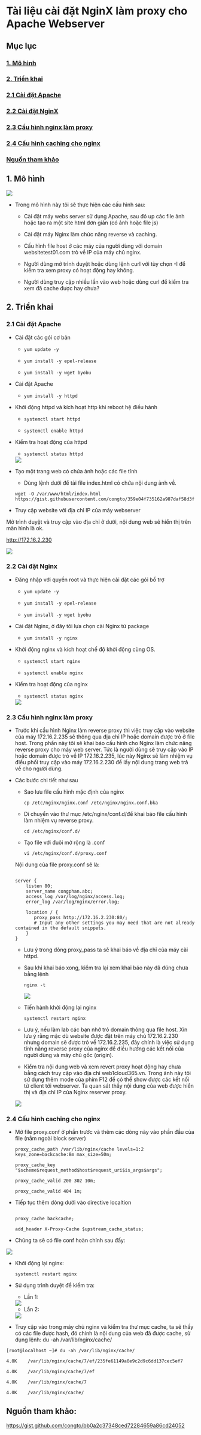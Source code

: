 # Tài liệu cài đặt NginX làm proxy cho Apache Webserver

## Mục lục

### [1. Mô hình]()

### [2. Triển khai]()

### [2.1 Cài đặt Apache]()

### [2.2 Cài đặt NginX]()

### [2.3 Cấu hình nginx làm proxy]()

### [2.4 Cấu hình caching cho nginx]()

### [ Nguồn tham khảo]()
## 1. Mô hình 

<img src="https://imgur.com/iwUpIXR.png">

- Trong mô hình này tôi sẽ thực hiện các cấu hình sau:

    - Cài đặt máy webs server sử dụng Apache, sau đó up các file ảnh hoặc tạo ra một site html đơn giản (có ảnh hoặc file js)

    - Cài đặt máy Nginx làm chức năng reverse và caching.

    - Cấu hình file host ở các máy của người dùng với domain websitetest01.com trỏ về IP của máy chủ nginx.

    - Người dùng mở trình duyệt hoặc dùng lệnh curl với tùy chọn -I để kiểm tra xem proxy có hoạt động hay không.

    - Người dùng truy cập nhiều lần vào web hoặc dùng curl để kiểm tra xem đã cache được hay chưa?

## 2. Triển khai

### 2.1 Cài đặt Apache

- Cài đặt các gói cơ bản

    - ` yum update -y `

    - ` yum install -y epel-release `

    - ` yum install -y wget byobu `

- Cài đặt Apache

    - ` yum install -y httpd `

- Khởi động httpd và kích hoạt http khi reboot hệ điều hành

    - ` systemctl start httpd `

    - ` systemctl enable httpd `

- Kiểm tra hoạt động của httpd

    - ` systemctl status httpd `

   <img src="https://imgur.com/plG98iz.png">

- Tạo một trang web có chứa ảnh hoặc các file tĩnh

    - Dùng lệnh dưới để tải file index.html có chứa nội dung ảnh về.

    ```
    wget -O /var/www/html/index.html https://gist.githubusercontent.com/congto/359e04f735162a987daf58d3f8d44fb6/raw/51ccab89265bff5717084af1212640dae6bbfa92/indext.html

    ```

- Truy cập website với địa chỉ IP của máy webserver

Mở trình duyệt và truy cập vào địa chỉ ở dưới, nội dung web sẽ hiển thị trên màn hình là ok.

http://172.16.2.230

<img src="https://imgur.com/uxbXKjX.png">

### 2.2 Cài đặt Nginx

- Đăng nhập với quyền root và thực hiện cài đặt các gói bổ trợ

    - ` yum update -y `

    - ` yum install -y epel-release `

    - ` yum install -y wget byobu `

- Cài đặt Nginx, ở đây tôi lựa chọn cài Nginx từ package

    - ` yum install -y nginx `

- Khởi động nginx và kích hoạt chế độ khởi động cùng OS.

    - ` systemctl start nginx `

    - ` systemctl enable nginx `

- Kiểm tra hoạt động của nginx

    - ` systemctl status nginx `

    <img src="https://imgur.com/K35vcfl.png">

### 2.3 Cấu hình nginx làm proxy

- Trước khi cầu hình Nginx làm reverse proxy thì việc truy cập vào website của máy 172.16.2.235 sẽ thông qua địa chỉ IP hoặc domain được trỏ ở file host. Trong phần này tôi sẽ khai báo cấu hình cho Nginx làm chức năng reverse proxy cho máy web server. Tức là người dùng sẽ truy cập vào IP hoặc domain được trỏ về IP 172.16.2.235, lúc này Nginx sẽ làm nhiệm vụ điều phối truy cập vào máy 172.16.2.230 để lấy nội dung trang web trả về cho người dùng.

- Các bước chi tiết như sau

    - Sao lưu file cấu hình mặc định của nginx

        ` cp /etc/nginx/nginx.conf /etc/nginx/nginx.conf.bka `

    - Di chuyển vào thư mục /etc/nginx/conf.d/để khai báo file cấu hình làm nhiệm vụ reverse proxy.
        
        ` cd /etc/nginx/conf.d/ `

    - Tạo file với đuôi mở rộng là .conf

        ` vi /etc/nginx/conf.d/proxy.conf `
    
    Nội dung của file proxy.conf sẽ là:

    ```

    server {
        listen 80;
        server_name congphan.abc;
        access_log /var/log/nginx/access.log;
        error_log /var/log/nginx/error.log;
    
        location / {
           proxy_pass http://172.16.2.230:80/;
           # Input any other settings you may need that are not already contained in the default snippets.
        }
    }

    ```
    - Lưu ý trong dòng proxy_pass ta sẽ khai báo về địa chỉ của máy cài httpd.

    - Sau khi khai báo xong, kiểm tra lại xem khai báo này đã đúng chưa bằng lệnh

        ``` nginx -t ```

        <img src="https://imgur.com/GKfsVjn.png">

    - Tiến hành khởi động lại nginx

        ``` systemctl restart nginx ```

    - Lưu ý, nếu làm lab các bạn nhớ trỏ domain thông qua file host. Xin lưu ý rằng mặc dù website được đặt trên máy chủ 172.16.2.230 nhưng domain sẽ được trỏ về 172.16.2.235, đây chính là việc sử dụng tính năng reverse proxy của nginx để điều hướng các kết nối của người dùng và máy chủ gốc (origin).

    - Kiểm tra nội dung web và xem revert proxy hoạt động hay chưa bằng cách truy cập vào địa chỉ web1cloud365.vn. Trong ảnh này tôi sử dụng thêm mode của phím F12 để có thể show được các kết nối từ client tới webserver. Ta quan sát thấy nội dung của web được hiển thị và địa chỉ IP của Nginx reserver proxy.

    <img src="https://imgur.com/5nSmrVU.png">

### 2.4 Cấu hình caching cho nginx

- Mở file proxy.conf ở phần trước và thêm các dòng này vào phần đầu của file (nằm ngoài block server)

    ``` 
    proxy_cache_path /var/lib/nginx/cache levels=1:2 keys_zone=backcache:8m max_size=50m;

    proxy_cache_key "$scheme$request_method$host$request_uri$is_args$args";

    proxy_cache_valid 200 302 10m;

    proxy_cache_valid 404 1m;

    ```
- Tiếp tục thêm dòng dưới vào directive localtion

    ```

    proxy_cache backcache;
    
    add_header X-Proxy-Cache $upstream_cache_status;

    ```
- Chúng ta sẽ có file conf hoàn chỉnh sau đấy:

<img src="https://imgur.com/MMwotjU.png">

- Khởi động lại nginx:

    ``` systemctl restart nginx ```

-  Sử dụng trình duyệt để kiểm tra:

    - Lần 1:

    <img src="https://imgur.com/UglqGUL.png">

    - Lần 2:

    <img src="https://imgur.com/ZLdF6Rg.png">

- Truy cập vào trong máy chủ nginx và kiểm tra thư mục cache, ta sẽ thấy có các file được hash, đó chính là nội dung của web đã được cache, sử dụng lệnh: du -ah /var/lib/nginx/cache/

```
[root@localhost ~]# du -ah /var/lib/nginx/cache/

4.0K    /var/lib/nginx/cache/7/ef/235fe61149a0e9c2d9c6dd137cec5ef7

4.0K    /var/lib/nginx/cache/7/ef

4.0K    /var/lib/nginx/cache/7

4.0K    /var/lib/nginx/cache/

```
## Nguồn tham khảo:

https://gist.github.com/congto/bb0a2c37348ced72284659a86cd24052